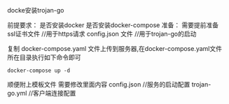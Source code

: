 docke安装trojan-go

前提要求：
    是否安装docker   是否安装docker-compose
准备：
    需要提前准备
    ssl证书文件    //用于https请求
    config.json 文件   //用于trojan-go的启动
    

复制 docker-compose.yaml 文件上传到服务器,在docker-compose.yaml文件所在目录执行如下命令即可   
```
docker-compose up -d
```

顺便附上模板文件 需要修改里面内容
    config.json  //服务的启动配置
    trojan-go.yml    //客户端连接配置
    

